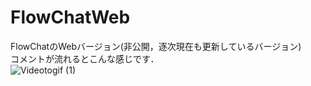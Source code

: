 # FlowChatWeb
FlowChatのWebバージョン(非公開，逐次現在も更新しているバージョン)  
コメントが流れるとこんな感じです．  
![Videotogif (1)](https://user-images.githubusercontent.com/53263220/106355398-e5d31100-633a-11eb-863c-8d9627ac9749.gif)

